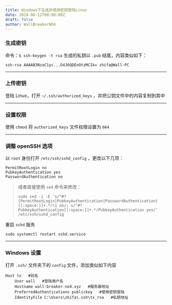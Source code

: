 ```yaml
---
title: Windows下生成并使用密钥登陆Linux
date: 2024-06-12T00:00:00Z
draft: false
author: WallBreakerNO4
---
```



### 生成密钥

命令：`$ ssh-keygen -t rsa`
生成的私钥以 `.pub` 结尾，内容类似如下：

```
ssh-rsa AAAAB3NzaC1yc...D4J6QDEnOtzMCIk= zhifa@Wall-PC
```

---

### 上传密钥

登陆 Linux，打开 `~/.ssh/authorized_keys` ，并把公钥文件中的内容复制到其中

---

### 设置权限

使用 `chmod` 将 `authorized_keys` 文件权限设置为 `664`

---

### 调整 openSSH 选项

以 `root` 身份打开 `/etc/ssh/sshd_config` ，更改以下几项：

```
PermitRootLogin no
PubkeyAuthentication yes
PasswordAuthentication no
```

> 或者直接使用 `sed` 命令来修改：
> ```
> sudo sed -i -E 's/^#?(PermitRootLogin|PubkeyAuthentication|PasswordAuthentication)[[:space:]]+.*/\1 no/; s/^#?PubkeyAuthentication[[:space:]]+.*/PubkeyAuthentication yes/' /etc/ssh/sshd_config
> ```

重启 `sshd` 服务

```shell
sudo systemctl restart sshd.service
```

---

### Windows 设置

打开 `.ssh/` 文件夹下的 `config` 文件，添加类似如下内容

```
Host tx   #别名
	User wall   #登陆用户名
	Hostname wall-breaker-no4.xyz   #服务器地址
	PreferredAuthentications publickey   #使用密钥登陆
	IdentityFile C:\Users\zhifa\.ssh\tx_rsa   #私钥地址
```
